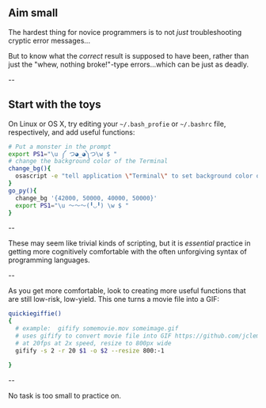 ## Aim small

The hardest thing for novice programmers is to not _just_ troubleshooting cryptic error messages...

But to know what the _correct_ result is supposed to have been, rather than just the "whew, nothing broke!"-type errors...which can be just as deadly.


--

## Start with the toys

On Linux or OS X, try editing your `~/.bash_profie` or `~/.bashrc` file, respectively, and add useful functions:

~~~sh
# Put a monster in the prompt
export PS1="\u ༼ つ◕_◕༽つ\w $ "
# change the background color of the Terminal
change_bg(){
  osascript -e "tell application \"Terminal\" to set background color of window 1 to $1"
}
go_py(){
  change_bg '{42000, 50000, 40000, 50000}'
  export PS1="\u ～～～(╹◡╹) \w $ "
}
~~~


--

These may seem like trivial kinds of scripting, but it is _essential_ practice in getting more cognitively comfortable with the often unforgiving syntax of programming languages.

--

As you get more comfortable, look to creating more useful functions that are still low-risk, low-yield. This one turns a movie file into a GIF:

~~~sh
quickiegiffie()
{
  # example:  gifify somemovie.mov someimage.gif
  # uses gifify to convert movie file into GIF https://github.com/jclem/gifify/
  # at 20fps at 2x speed, resize to 800px wide
  gifify -s 2 -r 20 $1 -o $2 --resize 800:-1

}
~~~


--

No task is too small to practice on.

